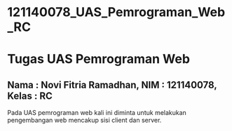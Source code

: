 # 121140078_UAS_Pemrograman_Web_RC
# Tugas UAS Pemrograman Web 
## Nama : Novi Fitria Ramadhan, NIM : 121140078, Kelas : RC 

Pada UAS pemrograman web kali ini diminta untuk melakukan pengembangan web mencakup sisi client dan server. 
